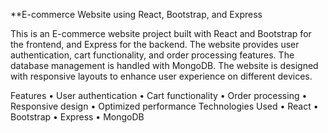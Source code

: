 **E-commerce Website using React, Bootstrap, and Express

This is an E-commerce website project built with React and Bootstrap for the frontend, and Express for the backend. The website provides user authentication, cart functionality, and order processing features. The database management is handled with MongoDB. The website is designed with responsive layouts to enhance user experience on different devices.

Features
•	User authentication
•	Cart functionality
•	Order processing
•	Responsive design
•	Optimized performance
Technologies Used
•	React
•	Bootstrap
•	Express
•	MongoDB
